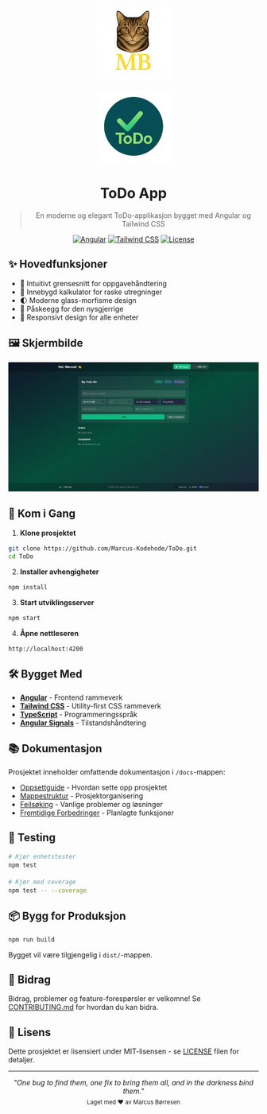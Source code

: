<div align="center">
  <p>
    <img src="/public/images/icons/MBlogo.png" alt="Personal Logo" width="150" />
  </p>
  <p>
    <img src="/public/images/icons/ToDo-logo.png" alt="ToDo App Logo" width="150" />
  </p>
  
  # ToDo App
  
  > En moderne og elegant ToDo-applikasjon bygget med Angular og Tailwind CSS
  
  [![Angular](https://img.shields.io/badge/Angular-18-dd1b16.svg)](https://angular.dev)
  [![Tailwind CSS](https://img.shields.io/badge/Tailwind-3.4-38bdf8.svg)](https://tailwindcss.com)
  [![License](https://img.shields.io/badge/License-MIT-blue.svg)](LICENSE)
</div>

## ✨ Hovedfunksjoner

- 📝 Intuitivt grensesnitt for oppgavehåndtering
- 🧮 Innebygd kalkulator for raske utregninger
- 🌓 Moderne glass-morfisme design
- 🎯 Påskeegg for den nysgjerrige
- 📱 Responsivt design for alle enheter

## 🖼️ Skjermbilde

<div align="center">
  <img src="/public/images/screenshot.png" alt="ToDo App Screenshot" width="800" />
</div>

## 🚀 Kom i Gang

1. **Klone prosjektet**
```bash
git clone https://github.com/Marcus-Kodehode/ToDo.git
cd ToDo
```

2. **Installer avhengigheter**
```bash
npm install
```

3. **Start utviklingsserver**
```bash
npm start
```

4. **Åpne nettleseren**
```
http://localhost:4200
```

## 🛠️ Bygget Med

- **[Angular](https://angular.dev)** - Frontend rammeverk
- **[Tailwind CSS](https://tailwindcss.com)** - Utility-first CSS rammeverk
- **[TypeScript](https://www.typescriptlang.org)** - Programmeringsspråk
- **[Angular Signals](https://angular.dev/guide/signals)** - Tilstandshåndtering

## 📚 Dokumentasjon

Prosjektet inneholder omfattende dokumentasjon i `/docs`-mappen:

- [Oppsettguide](docs/angular-setup.md) - Hvordan sette opp prosjektet
- [Mappestruktur](docs/mappestruktur.md) - Prosjektorganisering
- [Feilsøking](docs/troubleshooting.md) - Vanlige problemer og løsninger
- [Fremtidige Forbedringer](docs/future-improvements.md) - Planlagte funksjoner

## 🧪 Testing

```bash
# Kjør enhetstester
npm test

# Kjør med coverage
npm test -- --coverage
```

## 📦 Bygg for Produksjon

```bash
npm run build
```

Bygget vil være tilgjengelig i `dist/`-mappen.

## 🤝 Bidrag

Bidrag, problemer og feature-forespørsler er velkomne! Se [CONTRIBUTING.md](CONTRIBUTING.md) for hvordan du kan bidra.

## 📝 Lisens

Dette prosjektet er lisensiert under MIT-lisensen - se [LICENSE](LICENSE) filen for detaljer.

---

<div align="center">
  <i>"One bug to find them, one fix to bring them all, and in the darkness bind them."</i>
  <br>
  <sub>Laget med ❤️ av Marcus Børresen</sub>
</div>
